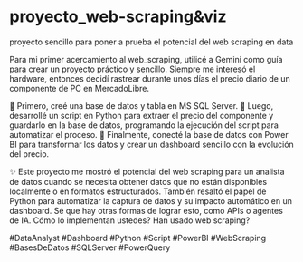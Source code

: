 # proyecto_web-scraping&viz
proyecto sencillo para poner a prueba el potencial del web scraping en data

Para mi primer acercamiento al web_scraping, utilicé a Gemini como guía para crear un proyecto práctico y sencillo. Siempre me interesó el hardware, entonces decidí rastrear durante unos días el precio diario de un componente de PC en MercadoLibre.

🔸 Primero, creé una base de datos y tabla en MS SQL Server.
🔸 Luego, desarrollé un script en Python para extraer el precio del componente y guardarlo en la base de datos, programando la ejecución del script para automatizar el proceso.
🔸 Finalmente, conecté la base de datos con Power BI para transformar los datos y crear un dashboard sencillo con la evolución del precio.

✨ Este proyecto me mostró el potencial del web scraping para un analista de datos cuando se necesita obtener datos que no están disponibles localmente o en formatos estructurados. También resaltó el papel de Python para automatizar la captura de datos y su impacto automático en un dashboard. 
Sé que hay otras formas de lograr esto, como APIs o agentes de IA. Cómo lo implementan ustedes? Han usado web scraping? 

#DataAnalyst #Dashboard #Python #Script #PowerBI #WebScraping #BasesDeDatos #SQLServer #PowerQuery
